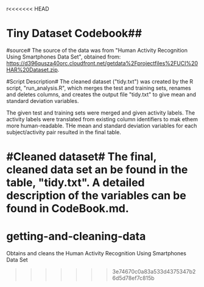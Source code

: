 r<<<<<<< HEAD
# Tiny Dataset Codebook##

#source#
The source of the data was from "Human Activity Recognition Using Smartphones Data Set", obtained from: https://d396qusza40orc.cloudfront.net/getdata%2Fprojectfiles%2FUCI%20HAR%20Dataset.zip.

#Script Description#
The cleaned dataset ("tidy.txt") was created by the R script, "run_analysis.R", which merges the test and training sets, renames and deletes columns, and creates the output file "tidy.txt" to give mean and standard deviation variables.

The given test and training sets were merged and given activity labels. The activity labels were translated from existing column identifiers to mak ethem more human-readable. THe mean and standard deviation variables for each subject/activity pair resulted in the final table. 

#Cleaned dataset#
The final, cleaned data set an be found in the table, "tidy.txt". A detailed description of the variables can be found in CodeBook.md.
=======
getting-and-cleaning-data
=========================

Obtains and cleans the Human Activity Recognition Using Smartphones Data Set
>>>>>>> 3e74670c0a83a533d4375347b26d5d78ef7c815b

